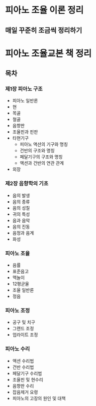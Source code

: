 # 피아노 조율 이론 정리
## 매일 꾸준히 조금씩 정리하기
# 피아노 조율교본 책 정리
## 목차
### 제1장 피아노 구조
  - 피아노 일반론
  - 현
  - 목골
  - 철골
  - 음향판
  - 조율핀과 핀판
  - 타현기구
    - 피아노 액션의 기구와 명칭
    - 건반의 구조와 명칭
    - 페달기구의 구조와 명칭
    - 액션과 건반의 연관 관계
  - 외장
### 제2장 음향학의 기초 
  - 음의 발생
  - 음의 종류
  - 음의 성질
  - 귀의 특성
  - 음과 음악
  - 음의 진동
  - 음정과 음계
  - 화성
### 피아노 조율
  - 음률
  - 표준음고
  - 맥놀이 
  - 12평균율
  - 조율 일반론
  - 정음
### 피아노 조정
  - 공구 및 치구
  - 그랜드 조정
  - 업라이트 조정
### 피아노 수리
  - 액션 수리법
  - 건반 수리법
  - 페달기구 수리법
  - 조율핀 및 현수리
  - 음향판 수리 
  - 잡음제거 요령
  - 피아노의 고장의 원인 및 대책
